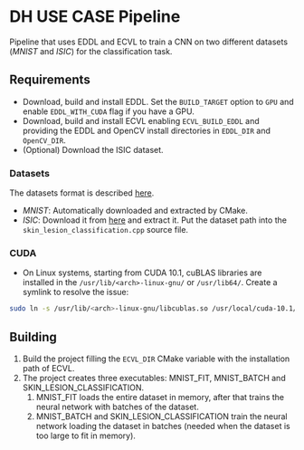 # DH USE CASE Pipeline 

Pipeline that uses EDDL and ECVL to train a CNN on two different datasets (_MNIST_ and _ISIC_) for the classification task.


## Requirements
- Download, build and install EDDL. Set the `BUILD_TARGET` option to `GPU` and enable `EDDL_WITH_CUDA` flag if you have a GPU.
- Download, build and install ECVL enabling `ECVL_BUILD_EDDL` and providing the EDDL and OpenCV install directories in `EDDL_DIR` and `OpenCV_DIR`.
- (Optional) Download the ISIC dataset.

### Datasets
The datasets format is described [here](https://github.com/deephealthproject/ecvl/wiki/DeepHealth-Toolkit-Dataset-Format).

- _MNIST_: Automatically downloaded and extracted by CMake.
- _ISIC_: Download it from [here](https://drive.google.com/uc?id=1wo3Ai0gBTwy42s89aa3Jl20B7EGm7nKa&export=download) and extract it. Put the dataset path into the `skin_lesion_classification.cpp` source file.

### CUDA
- On Linux systems, starting from CUDA 10.1, cuBLAS libraries are installed in the `/usr/lib/<arch>-linux-gnu/` or `/usr/lib64/`. Create a symlink to resolve the issue:
```bash
sudo ln -s /usr/lib/<arch>-linux-gnu/libcublas.so /usr/local/cuda-10.1/lib64/libcublas.so
```

## Building
1. Build the project filling the `ECVL_DIR` CMake variable with the installation path of ECVL.
1. The project creates three executables: MNIST_FIT, MNIST_BATCH and SKIN_LESION_CLASSIFICATION.
	1. MNIST_FIT loads the entire dataset in memory, after that trains the neural network with batches of the dataset.
	1. MNIST_BATCH and SKIN_LESION_CLASSIFICATION train the neural network loading the dataset in batches (needed when the dataset is too large to fit in memory).
